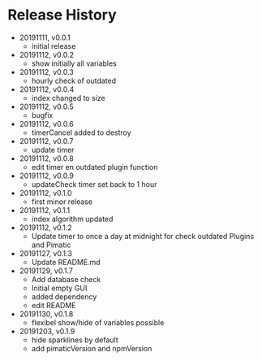 # Release History

* 20191111, v0.0.1
	* initial release
* 20191112, v0.0.2
	* show initially all variables
* 20191112, v0.0.3
	* hourly check of outdated
* 20191112, v0.0.4
	* index changed to size
* 20191112, v0.0.5
	* bugfix
* 20191112, v0.0.6
	* timerCancel added to destroy
* 20191112, v0.0.7
	* update timer
* 20191112, v0.0.8
	* edit timer en outdated plugin function
* 20191112, v0.0.9
	* updateCheck timer set back to 1 hour
* 20191112, v0.1.0
	* first minor release
* 20191112, v0.1.1
	* index algorithm updated
* 20191112, v0.1.2
	* Update timer to once a day at midnight for check outdated Plugins and Pimatic
* 20191127, v0.1.3
	* Update README.md
* 20191129, v0.1.7
	* Add database check
	* Initial empty GUI
	* added dependency
	* edit README
* 20191130, v0.1.8
	* flexibel show/hide of variables possible
* 20191203, v0.1.9
	* hide sparklines by default
	* add pimaticVersion and npmVersion
